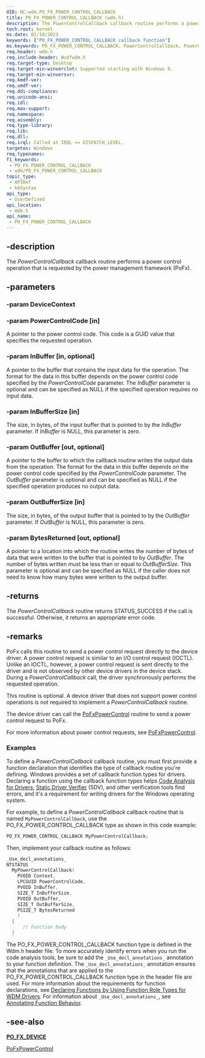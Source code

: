 ```yaml
---
UID: NC:wdm.PO_FX_POWER_CONTROL_CALLBACK
title: PO_FX_POWER_CONTROL_CALLBACK (wdm.h)
description: The PowerControlCallback callback routine performs a power control operation that is requested by the power management framework (PoFx).
tech.root: kernel
ms.date: 01/10/2023
keywords: ["PO_FX_POWER_CONTROL_CALLBACK callback function"]
ms.keywords: PO_FX_POWER_CONTROL_CALLBACK, PowerControlCallback, PowerControlCallback routine [Kernel-Mode Driver Architecture], kernel.powercontrolcallback, wdm/PowerControlCallback
req.header: wdm.h
req.include-header: Wudfwdm.h
req.target-type: Desktop
req.target-min-winverclnt: Supported starting with Windows 8.
req.target-min-winversvr: 
req.kmdf-ver: 
req.umdf-ver: 
req.ddi-compliance: 
req.unicode-ansi: 
req.idl: 
req.max-support: 
req.namespace: 
req.assembly: 
req.type-library: 
req.lib: 
req.dll: 
req.irql: Called at IRQL <= DISPATCH_LEVEL.
targetos: Windows
req.typenames: 
f1_keywords:
 - PO_FX_POWER_CONTROL_CALLBACK
 - wdm/PO_FX_POWER_CONTROL_CALLBACK
topic_type:
 - APIRef
 - kbSyntax
api_type:
 - UserDefined
api_location:
 - Wdm.h
api_name:
 - PO_FX_POWER_CONTROL_CALLBACK
---
```


## -description

The *PowerControlCallback* callback routine performs a power control operation that is requested by the power management framework (PoFx).

## -parameters

### -param DeviceContext

### -param PowerControlCode [in]

A pointer to the power control code. This code is a GUID value that specifies the requested operation.

### -param InBuffer [in, optional]

A pointer to the buffer that contains the input data for the operation. The format for the data in this buffer depends on the power control code specified by the *PowerControlCode* parameter. The *InBuffer* parameter is optional and can be specified as NULL if the specified operation requires no input data.

### -param InBufferSize [in]

The size, in bytes, of the input buffer that is pointed to by the *InBuffer* parameter. If *InBuffer* is NULL, this parameter is zero.

### -param OutBuffer [out, optional]

A pointer to the buffer to which the callback routine writes the output data from the operation. The format for the data in this buffer depends on the power control code specified by the *PowerControlCode* parameter.  The *OutBuffer* parameter is optional and can be specified as NULL if the specified operation produces no output data.

### -param OutBufferSize [in]

The size, in bytes, of the output buffer that is pointed to by the *OutBuffer* parameter. If *OutBuffer* is NULL, this parameter is zero.

### -param BytesReturned [out, optional]

A pointer to a location into which the routine writes the number of bytes of data that were written to the buffer that is pointed to by *OutBuffer*. The number of bytes written must be less than or equal to *OutBufferSize*. This parameter is optional and can be specified as NULL if the caller does not need to know how many bytes were written to the output buffer.

## -returns

The *PowerControlCallback* routine returns STATUS_SUCCESS if the call is successful. Otherwise, it returns an appropriate error code.

## -remarks

PoFx calls this routine to send a power control request directly to the device driver. A power control request is similar to an I/O control request (IOCTL). Unlike an IOCTL, however, a power control request is sent directly to the driver and is not observed by other device drivers in the device stack. During a *PowerControlCallback* call, the driver synchronously performs the requested operation.

This routine is optional. A device driver that does not support power control operations is not required to implement a *PowerControlCallback* routine.

The device driver can call the [PoFxPowerControl](/windows-hardware/drivers/ddi/wdm/nf-wdm-pofxpowercontrol) routine to send a power control request to PoFx.

For more information about power control requests, see [PoFxPowerControl](/windows-hardware/drivers/ddi/wdm/nf-wdm-pofxpowercontrol).

### Examples

To define a *PowerControlCallback* callback routine, you must first provide a function declaration that identifies the type of callback routine you're defining. Windows provides a set of callback function types for drivers. Declaring a function using the callback function types helps [Code Analysis for Drivers](/windows-hardware/drivers/devtest/code-analysis-for-drivers), [Static Driver Verifier](/windows-hardware/drivers/devtest/static-driver-verifier) (SDV), and other verification tools find errors, and it's a requirement for writing drivers for the Windows operating system.

For example, to define a *PowerControlCallback* callback routine that is named `MyPowerControlCallback`, use the PO_FX_POWER_CONTROL_CALLBACK type as shown in this code example:

```cpp
PO_FX_POWER_CONTROL_CALLBACK MyPowerControlCallback;
```

Then, implement your callback routine as follows:

```cpp
_Use_decl_annotations_
NTSTATUS
  MyPowerControlCallback(
    PVOID Context,
    LPCGUID PowerControlCode,
    PVOID InBuffer,
    SIZE_T InBufferSize,
    PVOID OutBuffer,
    SIZE_T OutBufferSize,
    PSIZE_T BytesReturned
    )
  {
      // Function body
  }
```

The PO_FX_POWER_CONTROL_CALLBACK function type is defined in the Wdm.h header file. To more accurately identify errors when you run the code analysis tools, be sure to add the `_Use_decl_annotations_` annotation to your function definition. The `_Use_decl_annotations_` annotation ensures that the annotations that are applied to the PO_FX_POWER_CONTROL_CALLBACK function type in the header file are used. For more information about the requirements for function declarations, see [Declaring Functions by Using Function Role Types for WDM Drivers](/windows-hardware/drivers/devtest/declaring-functions-using-function-role-types-for-wdm-drivers). For information about `_Use_decl_annotations_`, see [Annotating Function Behavior](/visualstudio/code-quality/annotating-function-behavior).

## -see-also

[**PO_FX_DEVICE**](/windows-hardware/drivers/ddi/wdm/ns-wdm-_po_fx_device_v1)

[PoFxPowerControl](/windows-hardware/drivers/ddi/wdm/nf-wdm-pofxpowercontrol)
